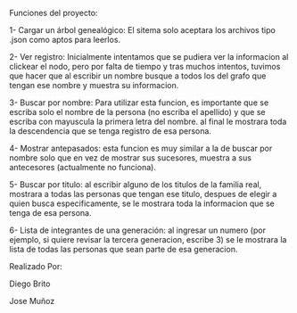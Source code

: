 Funciones del proyecto:

1- Cargar un árbol genealógico: El sitema solo aceptara los archivos tipo .json como aptos para leerlos.

2- Ver registro: Inicialmente intentamos que se pudiera ver la informacion al clickear el nodo, pero por falta de tiempo y tras muchos intentos, tuvimos que hacer que al escribir un nombre busque a todos los del grafo que tengan ese nombre y muestra su informacion.

3- Buscar por nombre: Para utilizar esta funcion, es importante que se escriba solo el nombre de la persona (no escriba el apellido) y que se escriba con mayuscula la primera letra del nombre. al final le mostrara toda la descendencia que se tenga registro de esa persona.

4- Mostrar antepasados: esta funcion es muy similar a la de buscar por nombre solo que en vez de mostrar sus sucesores, muestra a sus antecesores (actualmente no funciona).

5- Buscar por titulo: al escribir alguno de los titulos de la familia real, mostrara a todas las personas que tengan ese titulo, despues de elegir a quien busca especificamente, se le mostrara toda la informacion que se tenga de esa persona.

6- Lista de integrantes de una generación: al ingresar un numero (por ejemplo, si quiere revisar la tercera generacion, escribe 3) se le mostrara la lista de todas las personas que sean parte de esa generacion.

Realizado Por:

Diego Brito

Jose Muñoz
